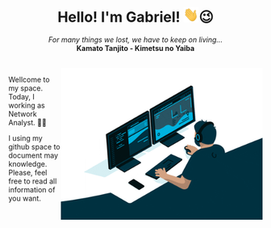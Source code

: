 <h1 align="center">
    Hello! I'm Gabriel! <img src="Assets/hi.gif" height="30px" width="30px" alt="GIF">😉
</h1>
<p align="center">
    <i>For many things we lost, we have to keep on living...</i>
    <br>
    <b>Kamato Tanjito - Kimetsu no Yaiba</b>
</p>
<br>
<img align="right" width="400px" alt="GIF" src="Assets/Coding-Work.gif">
<div align="left">
    <p>
        Wellcome to my space. Today, I working as Network Analyst. 🧑‍💻
    </p>
    <p>
        I using my github space to document may knowledge.<br>
        Please, feel free to read all information of you want.
    </p>
</div>

